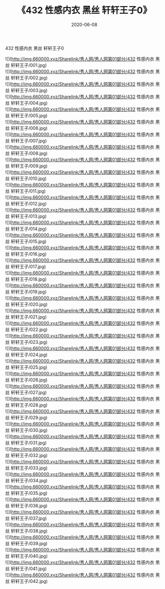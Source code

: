 ﻿---
layout: post
title:  《432 性感内衣 黑丝 轩轩王子0》
date:   2020-06-08
img: http://img.660000.xyz/Sharelink/秀人网/秀人网第01部分/432 性感内衣 黑丝 轩轩王子0/000.jpg
categories: [美女, 清纯, 唯美]
---

432 性感内衣 黑丝 轩轩王子0

  ![](http://img.660000.xyz/Sharelink/秀人网/秀人网第01部分/432 性感内衣 黑丝 轩轩王子/001.jpg) <br> ![](http://img.660000.xyz/Sharelink/秀人网/秀人网第01部分/432 性感内衣 黑丝 轩轩王子/002.jpg) <br> ![](http://img.660000.xyz/Sharelink/秀人网/秀人网第01部分/432 性感内衣 黑丝 轩轩王子/003.jpg) <br> ![](http://img.660000.xyz/Sharelink/秀人网/秀人网第01部分/432 性感内衣 黑丝 轩轩王子/004.jpg) <br> ![](http://img.660000.xyz/Sharelink/秀人网/秀人网第01部分/432 性感内衣 黑丝 轩轩王子/005.jpg) <br> ![](http://img.660000.xyz/Sharelink/秀人网/秀人网第01部分/432 性感内衣 黑丝 轩轩王子/006.jpg) <br> ![](http://img.660000.xyz/Sharelink/秀人网/秀人网第01部分/432 性感内衣 黑丝 轩轩王子/007.jpg) <br> ![](http://img.660000.xyz/Sharelink/秀人网/秀人网第01部分/432 性感内衣 黑丝 轩轩王子/008.jpg) <br> ![](http://img.660000.xyz/Sharelink/秀人网/秀人网第01部分/432 性感内衣 黑丝 轩轩王子/009.jpg) <br> ![](http://img.660000.xyz/Sharelink/秀人网/秀人网第01部分/432 性感内衣 黑丝 轩轩王子/010.jpg) <br> ![](http://img.660000.xyz/Sharelink/秀人网/秀人网第01部分/432 性感内衣 黑丝 轩轩王子/011.jpg) <br> ![](http://img.660000.xyz/Sharelink/秀人网/秀人网第01部分/432 性感内衣 黑丝 轩轩王子/012.jpg) <br> ![](http://img.660000.xyz/Sharelink/秀人网/秀人网第01部分/432 性感内衣 黑丝 轩轩王子/013.jpg) <br> ![](http://img.660000.xyz/Sharelink/秀人网/秀人网第01部分/432 性感内衣 黑丝 轩轩王子/014.jpg) <br> ![](http://img.660000.xyz/Sharelink/秀人网/秀人网第01部分/432 性感内衣 黑丝 轩轩王子/015.jpg) <br> ![](http://img.660000.xyz/Sharelink/秀人网/秀人网第01部分/432 性感内衣 黑丝 轩轩王子/016.jpg) <br> ![](http://img.660000.xyz/Sharelink/秀人网/秀人网第01部分/432 性感内衣 黑丝 轩轩王子/017.jpg) <br> ![](http://img.660000.xyz/Sharelink/秀人网/秀人网第01部分/432 性感内衣 黑丝 轩轩王子/018.jpg) <br> ![](http://img.660000.xyz/Sharelink/秀人网/秀人网第01部分/432 性感内衣 黑丝 轩轩王子/019.jpg) <br> ![](http://img.660000.xyz/Sharelink/秀人网/秀人网第01部分/432 性感内衣 黑丝 轩轩王子/020.jpg) <br> ![](http://img.660000.xyz/Sharelink/秀人网/秀人网第01部分/432 性感内衣 黑丝 轩轩王子/021.jpg) <br> ![](http://img.660000.xyz/Sharelink/秀人网/秀人网第01部分/432 性感内衣 黑丝 轩轩王子/022.jpg) <br> ![](http://img.660000.xyz/Sharelink/秀人网/秀人网第01部分/432 性感内衣 黑丝 轩轩王子/023.jpg) <br> ![](http://img.660000.xyz/Sharelink/秀人网/秀人网第01部分/432 性感内衣 黑丝 轩轩王子/024.jpg) <br> ![](http://img.660000.xyz/Sharelink/秀人网/秀人网第01部分/432 性感内衣 黑丝 轩轩王子/025.jpg) <br> ![](http://img.660000.xyz/Sharelink/秀人网/秀人网第01部分/432 性感内衣 黑丝 轩轩王子/026.jpg) <br> ![](http://img.660000.xyz/Sharelink/秀人网/秀人网第01部分/432 性感内衣 黑丝 轩轩王子/027.jpg) <br> ![](http://img.660000.xyz/Sharelink/秀人网/秀人网第01部分/432 性感内衣 黑丝 轩轩王子/028.jpg) <br> ![](http://img.660000.xyz/Sharelink/秀人网/秀人网第01部分/432 性感内衣 黑丝 轩轩王子/029.jpg) <br> ![](http://img.660000.xyz/Sharelink/秀人网/秀人网第01部分/432 性感内衣 黑丝 轩轩王子/030.jpg) <br> ![](http://img.660000.xyz/Sharelink/秀人网/秀人网第01部分/432 性感内衣 黑丝 轩轩王子/031.jpg) <br> ![](http://img.660000.xyz/Sharelink/秀人网/秀人网第01部分/432 性感内衣 黑丝 轩轩王子/032.jpg) <br> ![](http://img.660000.xyz/Sharelink/秀人网/秀人网第01部分/432 性感内衣 黑丝 轩轩王子/033.jpg) <br> ![](http://img.660000.xyz/Sharelink/秀人网/秀人网第01部分/432 性感内衣 黑丝 轩轩王子/034.jpg) <br> ![](http://img.660000.xyz/Sharelink/秀人网/秀人网第01部分/432 性感内衣 黑丝 轩轩王子/035.jpg) <br> ![](http://img.660000.xyz/Sharelink/秀人网/秀人网第01部分/432 性感内衣 黑丝 轩轩王子/036.jpg) <br> ![](http://img.660000.xyz/Sharelink/秀人网/秀人网第01部分/432 性感内衣 黑丝 轩轩王子/037.jpg) <br> ![](http://img.660000.xyz/Sharelink/秀人网/秀人网第01部分/432 性感内衣 黑丝 轩轩王子/038.jpg) <br> ![](http://img.660000.xyz/Sharelink/秀人网/秀人网第01部分/432 性感内衣 黑丝 轩轩王子/039.jpg) <br> ![](http://img.660000.xyz/Sharelink/秀人网/秀人网第01部分/432 性感内衣 黑丝 轩轩王子/040.jpg) <br> ![](http://img.660000.xyz/Sharelink/秀人网/秀人网第01部分/432 性感内衣 黑丝 轩轩王子/041.jpg) <br> ![](http://img.660000.xyz/Sharelink/秀人网/秀人网第01部分/432 性感内衣 黑丝 轩轩王子/042.jpg) <br>